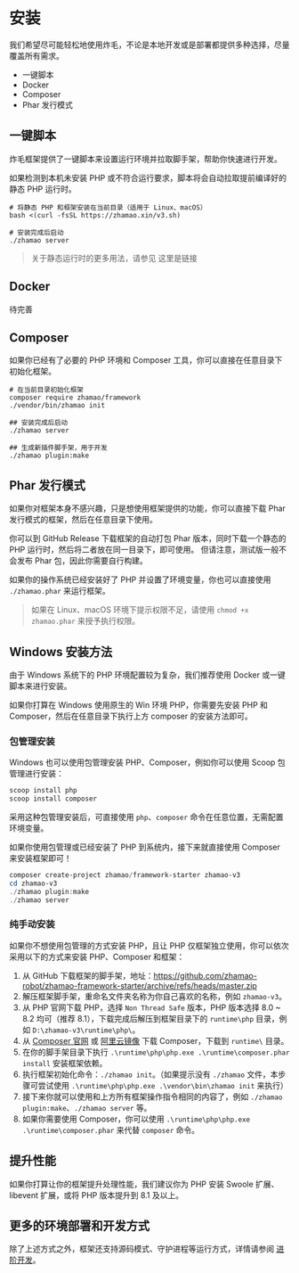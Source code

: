 # 安装

我们希望尽可能轻松地使用炸毛，不论是本地开发或是部署都提供多种选择，尽量覆盖所有需求。

- 一键脚本
- Docker
- Composer
- Phar 发行模式

## 一键脚本

炸毛框架提供了一键脚本来设置运行环境并拉取脚手架，帮助你快速进行开发。

如果检测到本机未安装 PHP 或不符合运行要求，脚本将会自动拉取提前编译好的静态 PHP 运行时。

```shell
# 将静态 PHP 和框架安装在当前目录（适用于 Linux、macOS）
bash <(curl -fsSL https://zhamao.xin/v3.sh)

# 安装完成后启动
./zhamao server
```

> 关于静态运行时的更多用法，请参见 这里是链接

## Docker

待完善

## Composer

如果你已经有了必要的 PHP 环境和 Composer 工具，你可以直接在任意目录下初始化框架。

```shell
# 在当前目录初始化框架
composer require zhamao/framework
./vendor/bin/zhamao init

## 安装完成后启动
./zhamao server

## 生成新插件脚手架，用于开发
./zhamao plugin:make
```

## Phar 发行模式

如果你对框架本身不感兴趣，只是想使用框架提供的功能，你可以直接下载 Phar 发行模式的框架，然后在任意目录下使用。

你可以到 GitHub Release 下载框架的自动打包 Phar 版本，同时下载一个静态的 PHP 运行时，然后将二者放在同一目录下，即可使用。
但请注意，测试版一般不会发布 Phar 包，因此你需要自行构建。

如果你的操作系统已经安装好了 PHP 并设置了环境变量，你也可以直接使用 `./zhamao.phar` 来运行框架。

> 如果在 Linux、macOS 环境下提示权限不足，请使用 `chmod +x zhamao.phar` 来授予执行权限。

## Windows 安装方法

由于 Windows 系统下的 PHP 环境配置较为复杂，我们推荐使用 Docker 或一键脚本来进行安装。

如果你打算在 Windows 使用原生的 Win 环境 PHP，你需要先安装 PHP 和 Composer，然后在任意目录下执行上方 composer 的安装方法即可。

### 包管理安装

Windows 也可以使用包管理安装 PHP、Composer，例如你可以使用 Scoop 包管理进行安装：

```powershell
scoop install php
scoop install composer
```

采用这种包管理安装后，可直接使用 `php`、`composer` 命令在任意位置，无需配置环境变量。

如果你使用包管理或已经安装了 PHP 到系统内，接下来就直接使用 Composer 来安装框架即可！

```powershell
composer create-project zhamao/framework-starter zhamao-v3
cd zhamao-v3
./zhamao plugin:make
./zhamao server
```

### 纯手动安装

如果你不想使用包管理的方式安装 PHP，且让 PHP 仅框架独立使用，你可以依次采用以下的方式来安装 PHP、Composer 和框架：

1. 从 GitHub 下载框架的脚手架，地址：<https://github.com/zhamao-robot/zhamao-framework-starter/archive/refs/heads/master.zip>
2. 解压框架脚手架，重命名文件夹名称为你自己喜欢的名称，例如 `zhamao-v3`。
3. 从 PHP 官网下载 PHP，选择 `Non Thread Safe` 版本，PHP 版本选择 8.0 ~ 8.2 均可（推荐 8.1），下载完成后解压到框架目录下的 `runtime\php` 目录，例如 `D:\zhamao-v3\runtime\php\`。
4. 从 [Composer 官网](https://getcomposer.org/download/) 或 [阿里云镜像](https://mirrors.aliyun.com/composer/composer.phar) 下载 Composer，下载到 `runtime\` 目录。
5. 在你的脚手架目录下执行 `.\runtime\php\php.exe .\runtime\composer.phar install` 安装框架依赖。
6. 执行框架初始化命令：`./zhamao init`。（如果提示没有 `./zhamao` 文件，本步骤可尝试使用 `.\runtime\php\php.exe .\vendor\bin\zhamao init` 来执行）
7. 接下来你就可以使用和上方所有框架操作指令相同的内容了，例如 `./zhamao plugin:make`、`./zhamao server` 等。
8. 如果你需要使用 Composer，你可以使用 `.\runtime\php\php.exe .\runtime\composer.phar` 来代替 `composer` 命令。

## 提升性能

如果你打算让你的框架提升处理性能，我们建议你为 PHP 安装 Swoole 扩展、libevent 扩展，或将 PHP 版本提升到 8.1 及以上。

## 更多的环境部署和开发方式

除了上述方式之外，框架还支持源码模式、守护进程等运行方式，详情请参阅 [进阶开发](/advanced/)。
